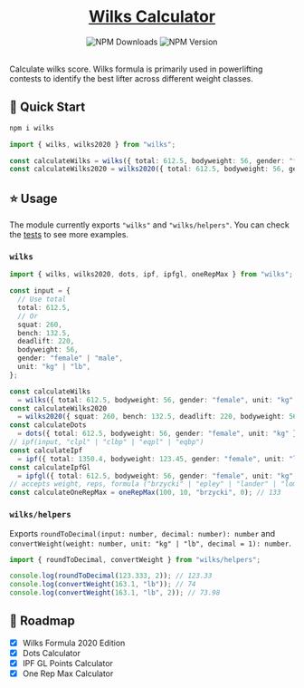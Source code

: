 <div align="center">
  <h1>  
    <a href="https://www.npmjs.com/package/wilks">Wilks Calculator</a>
  </h1>
  <img alt="NPM Downloads" src="https://img.shields.io/npm/dm/wilks">
  <img alt="NPM Version" src="https://img.shields.io/npm/v/wilks">
</div>

<br />

Calculate wilks score. Wilks formula is primarily used in powerlifting contests to identify the best lifter across different weight classes.

## 🚀 Quick Start

```sh
npm i wilks
```

```ts
import { wilks, wilks2020 } from "wilks";

const calculateWilks = wilks({ total: 612.5, bodyweight: 56, gender: "female", unit: "kg" }); // 720.67
const calculateWilks2020 = wilks2020({ total: 612.5, bodyweight: 56, gender: "female", unit: "kg" }); // 847.27
```

## ⭐ Usage

The module currently exports `"wilks"` and `"wilks/helpers"`. You can check the [tests](./src/__tests__) to see more examples.

### `wilks`

```ts
import { wilks, wilks2020, dots, ipf, ipfgl, oneRepMax } from "wilks";

const input = {
  // Use total
  total: 612.5,
  // Or
  squat: 260,
  bench: 132.5,
  deadlift: 220,
  bodyweight: 56,
  gender: "female" | "male",
  unit: "kg" | "lb",
};

const calculateWilks
  = wilks({ total: 612.5, bodyweight: 56, gender: "female", unit: "kg" }); // 720.67
const calculateWilks2020
  = wilks2020({ squat: 260, bench: 132.5, deadlift: 220, bodyweight: 56, gender: "female", unit: "kg" }); // 847.27
const calculateDots
  = dots({ total: 612.5, bodyweight: 56, gender: "female", unit: "kg" }); // 709.96
// ipf(input, "clpl" | "clbp" | "eqpl" | "eqbp")
const calculateIpf
  = ipf({ total: 1350.4, bodyweight: 123.45, gender: "female", unit: "lb" }, "clpl"); // 1145.88
const calculateIpfGl
  = ipfgl({ total: 612.5, bodyweight: 56, gender: "female", unit: "kg" }, "clpl"); // 145.62
// accepts weight, reps, formula ("brzycki" | "epley" | "lander" | "lombardi" | "oconner") and round to decimal
const calculateOneRepMax = oneRepMax(100, 10, "brzycki", 0); // 133
```

### `wilks/helpers`

Exports `roundToDecimal(input: number, decimal: number): number` and `convertWeight(weight: number, unit: "kg" | "lb", decimal = 1): number`.

```ts
import { roundToDecimal, convertWeight } from "wilks/helpers";

console.log(roundToDecimal(123.333, 2)); // 123.33
console.log(convertWeight(163.1, "lb")); // 74
console.log(convertWeight(163.1, "lb", 2)); // 73.98
```

## 📍 Roadmap

- [x] Wilks Formula 2020 Edition
- [x] Dots Calculator
- [x] IPF GL Points Calculator
- [x] One Rep Max Calculator

